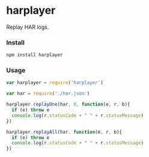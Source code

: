 # harplayer 

Replay HAR logs.

### Install

```sh
npm install harplayer
```

### Usage

```js
var harplayer = require('harplayer')

var har = require('./har.json')

harplayer.replayOne(har, 0, function(e, r, b){
  if (e) throw e
  console.log(r.statusCode + " " + r.statusMessage)
})

harplayer.replayAll(har, function(e, r, b){
  if (e) throw e
  console.log(r.statusCode + " " + r.statusMessage)
})

```
